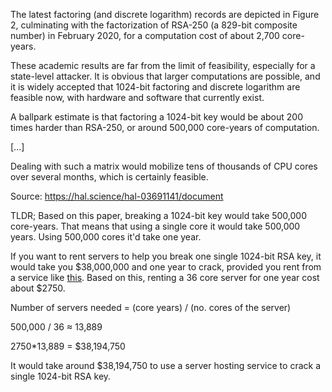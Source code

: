 
The latest factoring (and discrete logarithm) records are depicted in Figure 2, culminating with the factorization of RSA-250 (a 829-bit composite number) in February 2020, for a computation cost of about 2,700 core-years.

These academic results are far from the limit of feasibility, especially for a state-level attacker. 
It is obvious that larger computations are possible, and it is widely accepted that 1024-bit factoring and discrete logarithm are feasible now, with hardware and software that currently exist.

A ballpark estimate is that factoring a 1024-bit key would be about 200 times harder than RSA-250, or around 500,000 core-years of computation.

[...]

Dealing with such a matrix would mobilize tens of thousands of CPU cores over several months, which is certainly feasible.

Source:
https://hal.science/hal-03691141/document

TLDR;
Based on this paper, breaking a 1024-bit key would take 500,000 core-years. That means that using a single core it would take 500,000 years. Using 500,000 cores it'd take one year.

If you want to rent servers to help you break one single 1024-bit RSA key, it would take you $38,000,000 and one year to crack, provided you rent from a service like [this](https://kingservers.com/en/intel-xeon-dedicated-servers/). Based on this, renting a 36 core server for one year cost about $2750.

Number of servers needed = (core years) / (no. cores of the server)

500,000 / 36 ≈ 13,889

2750*13,889 = $38,194,750

It would take around $38,194,750 to use a server hosting service to crack a single 1024-bit RSA key.
